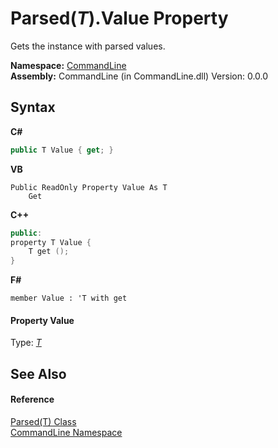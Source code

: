 # Parsed(*T*).Value Property 
 

Gets the instance with parsed values.

**Namespace:**&nbsp;<a href="N_CommandLine">CommandLine</a><br />**Assembly:**&nbsp;CommandLine (in CommandLine.dll) Version: 0.0.0

## Syntax

**C#**<br />
``` C#
public T Value { get; }
```

**VB**<br />
``` VB
Public ReadOnly Property Value As T
	Get
```

**C++**<br />
``` C++
public:
property T Value {
	T get ();
}
```

**F#**<br />
``` F#
member Value : 'T with get

```


#### Property Value
Type: <a href="T_CommandLine_Parsed_1">*T*</a>

## See Also


#### Reference
<a href="T_CommandLine_Parsed_1">Parsed(T) Class</a><br /><a href="N_CommandLine">CommandLine Namespace</a><br />